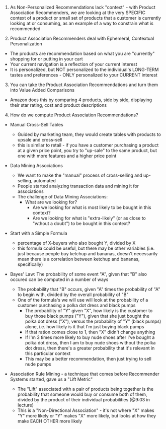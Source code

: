 <!-- Product Association Recommenders -->

1. As Non-Personalized Recommendations lack "context" - with Product Association Recommenders, we are looking at the very SPECIFIC context of a product or small set of products that a customer is currently looking at or consuming, as an example of a way to constrain what is recommended

2. Product Association Recommenders deal with Ephemeral, Contextual Personalization
  - The products are recommendation based on what you are "currently" shopping for or putting in your cart 
  - Your current navigation is a reflection of your current interest 
  - It is personalized, but NOT personalized to the individual's LONG-TERM tastes and preferences - ONLY personalized to your CURRENT interest 

3. You can take the Product Association Recommendations and turn them into Value Added Comparisons 
  - Amazon does this by comparing 4 products, side by side, displaying their star rating, cost and product descriptions 
  
4. How do we compute Product Association Recommendations? 
  - Manual Cross-Sell Tables
    - Guided by marketing team, they would create tables with products to upsale and cross-sell
    - this is similar to retail - if you have a customer purchasing a product at a given price point, you try to "up-sale" to the same product, but one with more features and a higher price point 
  - Data Mining Associations 
    - We want to make the "manual" process of cross-selling and up-selling, automated
    - People started analyzing transaction data and mining it for associations 
    - The challenge of Data Mining Associations:
      - What are we looking for? 
        - Are we looking for what is most likely to be bought in this context?
        - Are we looking for what is "extra-likely" (or as close to "wthout a doubt") to be bought in this context? 
  - Start with a Simple Formula 
    - percentage of X-buyers who also bought Y, divided by X
    - this formula could be useful, but there may be other variables (i.e. just because people buy ketchup and bananas, doesn't necessarily mean there is a correlation between ketchup and bananas, specifically)
    
  - Bayes' Law: The probability of some event "A", given that "B" also occured can be computed in a number of ways 
    - The probability that "B" occurs, given "A" times the probability of "A" to begin with, divided by the overall probability of "B" 
    - One of the formula's we will use will look at the probability of a customer purchasing a polka dot dress and black pumps
      - The probability of "Y" given "X", how likely is the customer to buy those black pumps ("Y"), given that she just bought the polka dot dress ("X"), versus the probability of "Y" (black pumps) alone, i.e. how likely is it that I'm just buying black pumps 
      - If that ration comes close to 1, then "X" didn't change anything 
      - If I'm 3 times more likely to buy nude shoes after I've bought a polka dot dress, then I am to buy nude shoes without the polka dot dress, then there's a greater probability that it's relevant in this particular context 
      - This may be a better recommendation, then just trying to sell nude pumps 
  - Association Rule Mining - a technique that comes before Recommender Systems started, gave us a "Lift Metric"
    - The "Lift" associated with a pair of products being together is the probability that someone would buy or consume both of them, divided by the product of their individual probabilities (@9:03 in lecture)
    - This is a "Non-Directional Association" - it's not where "X" makes "Y" more likely or "Y" makes "X" more likely, but looks at how they make EACH OTHER more likely 
    
    
    
    
    
    
    
    
    
    
    
    
    
    
    
    
    
    
    
    
    
    
    
    
    
    
    
    
    
    
    
    
    
    
    
    
    
    